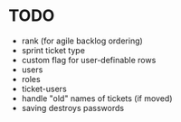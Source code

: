 # TODO

* rank (for agile backlog ordering)
* sprint ticket type
* custom flag for user-definable rows
* users
* roles
* ticket-users
* handle "old" names of tickets (if moved)
* saving destroys passwords